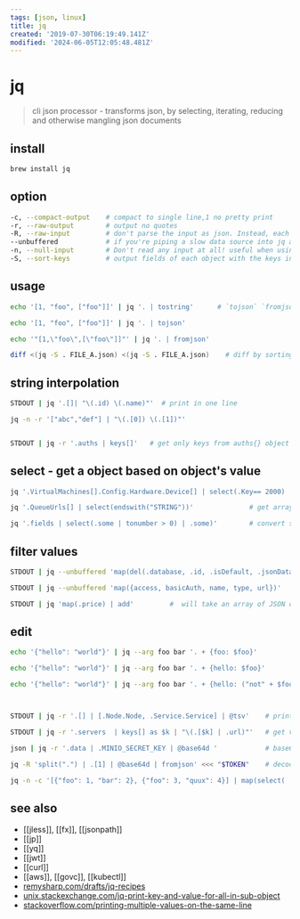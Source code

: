 ```yaml
---
tags: [json, linux]
title: jq
created: '2019-07-30T06:19:49.141Z'
modified: '2024-06-05T12:05:48.481Z'
---
```


# jq

> cli json processor - transforms json, by selecting, iterating, reducing and otherwise mangling json documents

## install

```sh
brew install jq
```

## option

```sh
-c, --compact-output    # compact to single line,1 no pretty print
-r, --raw-output        # output no quotes
-R, --raw-input         # don't parse the input as json. Instead, each line of text is passed to the filter as a string
--unbuffered            # if you're piping a slow data source into jq and piping jq's output elsewhere
-n, --null-input        # Don't read any input at all! useful when using jq as a simple calculator or to construct json data from scratch
-S, --sort-keys         # output fields of each object with the keys in sorted order
```

## usage

```sh
echo '[1, "foo", ["foo"]]' | jq '. | tostring'      # `tojson` `fromjson`

echo '[1, "foo", ["foo"]]' | jq '. | tojson'

echo '"[1,\"foo\",[\"foo\"]]"' | jq '. | fromjson'

diff <(jq -S . FILE_A.json) <(jq -S . FILE_A.json)    # diff by sorting first
```

## string interpolation

```sh
STDOUT | jq '.[]| "\(.id) \(.name)"'  # print in one line

jq -n -r '["abc","def"] | "\(.[0]) \(.[1])"'


STDOUT | jq -r '.auths | keys[]'   # get only keys from auths{} object
```

## select - get a object based on object's value

```sh
jq '.VirtualMachines[].Config.Hardware.Device[] | select(.Key== 2000) | .CapacityInBytes'

jq '.QueueUrls[] | select(endswith("STRING"))'              # get array-elemnts ending with "STRING"

jq '.fields | select(.some | tonumber > 0) | .some)'        # convert string from .some `tonumber` then get if greater zero
```

## filter values

```sh
STDOUT | jq --unbuffered 'map(del(.database, .id, .isDefault, .jsonData, .orgId, .password, .typeLogoUrl, .user))' # removes from .[], ..map for array 

STDOUT | jq --unbuffered 'map({access, basicAuth, name, type, url})'   # keeps whitelisted from .[]

STDOUT | jq 'map(.price) | add'         #  will take an array of JSON objects as input and return the sum of their "price" fields
```

## edit

```sh
echo '{"hello": "world"}' | jq --arg foo bar '. + {foo: $foo}'                # add field: {  "hello": "world", "foo": "bar"  }

echo '{"hello": "world"}' | jq --arg foo bar '. + {hello: $foo}'              # override field value: { "hello": "bar" }

echo '{"hello": "world"}' | jq --arg foo bar '. + {hello: ("not" + $foo)}'    # concat and add: { "hello": "world", "foo": "notbar" }



STDOUT | jq -r '.[] | [.Node.Node, .Service.Service] | @tsv'    # print in same line; input must be an array, and it is rendered as TSV (tab-separated values)

STDOUT | jq -r '.servers  | keys[] as $k | "\(.[$k] | .url)"'   # get value of dynamic object names

json | jq -r '.data | .MINIO_SECRET_KEY | @base64d '            # base64-decode string

jq -R 'split(".") | .[1] | @base64d | fromjson' <<< "$TOKEN"    # decode jwt-token

jq -n -c '[{"foo": 1, "bar": 2}, {"foo": 3, "quux": 4}] | map(select( .bar ))'  # get element containing bar-field
```

## see also

- [[jless]], [[fx]], [[jsonpath]]
- [[jp]]
- [[yq]]
- [[jwt]]
- [[curl]]
- [[aws]], [[govc]], [[kubectl]]
- [remysharp.com/drafts/jq-recipes](https://remysharp.com/drafts/jq-recipes)
- [unix.stackexchange.com/jq-print-key-and-value-for-all-in-sub-object](https://unix.stackexchange.com/a/406425)
- [stackoverflow.com/printing-multiple-values-on-the-same-line](https://stackoverflow.com/a/46131963)
